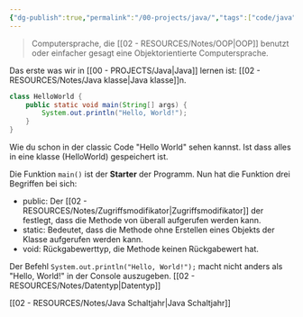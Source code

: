 ```yaml
---
{"dg-publish":true,"permalink":"/00-projects/java/","tags":["code/java","inProgress"]}
---
```


> Computersprache, die [[02 - RESOURCES/Notes/OOP\|OOP]] benutzt oder einfacher gesagt eine Objektorientierte Computersprache.

Das erste was wir in [[00 - PROJECTS/Java\|Java]] lernen ist: [[02 - RESOURCES/Notes/Java klasse\|Java klasse]]n.
```java
class HelloWorld {
    public static void main(String[] args) {
        System.out.println("Hello, World!"); 
    }
}
```

Wie du schon in der classic Code "Hello World" sehen kannst. 
Ist dass alles in eine klasse (HelloWorld) gespeichert ist.

Die Funktion `main()` ist der **Starter** der Programm.
Nun hat die Funktion drei Begriffen bei sich:
- public: Der [[02 - RESOURCES/Notes/Zugriffsmodifikator\|Zugriffsmodifikator]] der festlegt, dass die Methode von überall aufgerufen werden kann.
- static: Bedeutet, dass die Methode ohne Erstellen eines Objekts der Klasse aufgerufen werden kann.
- void: Rückgabewerttyp, die Methode keinen Rückgabewert hat.

Der Befehl `System.out.println("Hello, World!");` macht nicht anders als "Hello, World!" in der Console auszugeben.
[[02 - RESOURCES/Notes/Datentyp\|Datentyp]]


[[02 - RESOURCES/Notes/Java Schaltjahr\|Java Schaltjahr]]